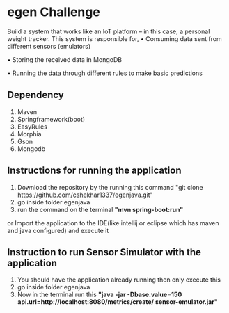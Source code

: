 # egen Challenge
Build a system that works like an IoT platform – in this case, a personal weight tracker. This system is responsible for,
•	Consuming data sent from different sensors (emulators)

•	Storing the received data in MongoDB

•	Running the data through different rules to make basic predictions

## Dependency
1. Maven
2. Springframework(boot)
3. EasyRules
4. Morphia
5. Gson
6. Mongodb

## Instructions for running the application
1. Download the repository by the running this command "git clone https://github.com/cshekhar1337/egenjava.git"
2. go inside folder egenjava
3. run the command on the terminal __"mvn spring-boot:run"__

or Import the application to the IDE(like intellij or eclipse which has maven and java configured) and execute it

## Instruction to run Sensor Simulator with the application
1. You should have the application already running then only execute this 
2. go inside folder egenjava 
3. Now in the terminal run this __"java -jar -Dbase.value=150 api.url=http://localhost:8080/metrics/create/ sensor-emulator.jar"__ 



